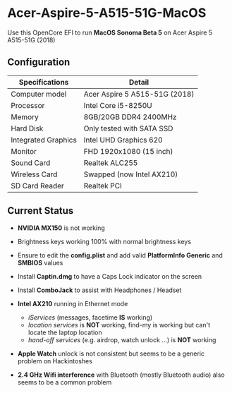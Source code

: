 # Acer-Aspire-5-A515-51G-MacOS
Use this OpenCore EFI to run **MacOS Sonoma Beta 5** on Acer Aspire 5 A515-51G (2018) 

## Configuration

| Specifications | Detail                                                  |
| ------------------- | ------------------------------------------- |
| Computer model      | Acer Aspire 5 A515-51G (2018)      |
| Processor           | Intel Core i5-8250U     |
| Memory              | 8GB/20GB  DDR4 2400MHz              |
| Hard Disk           | Only tested with SATA SSD    |
| Integrated Graphics | Intel UHD Graphics 620                     |
| Monitor             | FHD 1920x1080 (15 inch) |
| Sound Card          | Realtek ALC255           |
| Wireless Card       | Swapped (now Intel AX210)                    |
| SD Card Reader      | Realtek PCI                 |


## Current Status

- **NVIDIA MX150** is not working

- Brightness keys working 100% with normal brightness keys
  
- Ensure to edit the **config.plist** and add valid  **PlatformInfo Generic** and **SMBIOS** values

- Install **Captin.dmg** to have a Caps Lock indicator on the screen

- Install **ComboJack** to assist with Headphones / Headset

- **Intel AX210** running in Ethernet mode
  - *iServices* (messages, facetime **IS** working)
  - *location services* is **NOT** working, find-my is working but can't locate the laptop location
  - *hand-off services* (e.g. airdrop, watch unlock ...) is **NOT** working

- **Apple Watch** unlock is not consistent but seems to be a generic problem on Hackintoshes

- **2.4 GHz Wifi interference** with Bluetooth (mostly Bluetooth audio) also seems to be a common problem

